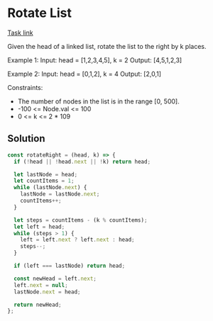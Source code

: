 # Rotate List

[Task link](https://leetcode.com/problems/rotate-list/description/)

Given the head of a linked list, rotate the list to the right by k places.

Example 1:
Input: head = [1,2,3,4,5], k = 2
Output: [4,5,1,2,3]

Example 2:
Input: head = [0,1,2], k = 4
Output: [2,0,1]

Constraints:

- The number of nodes in the list is in the range [0, 500].
- -100 <= Node.val <= 100
- 0 <= k <= 2 \* 109

## Solution

```javascript
const rotateRight = (head, k) => {
  if (!head || !head.next || !k) return head;

  let lastNode = head;
  let countItems = 1;
  while (lastNode.next) {
    lastNode = lastNode.next;
    countItems++;
  }

  let steps = countItems - (k % countItems);
  let left = head;
  while (steps > 1) {
    left = left.next ? left.next : head;
    steps--;
  }

  if (left === lastNode) return head;

  const newHead = left.next;
  left.next = null;
  lastNode.next = head;

  return newHead;
};
```
